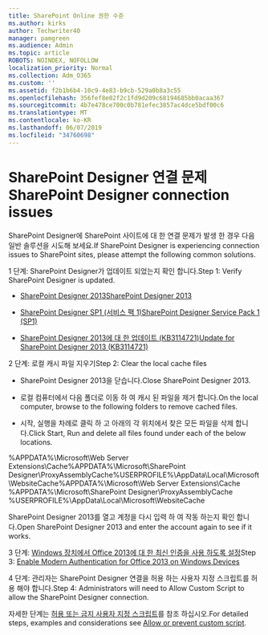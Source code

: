```yaml
---
title: SharePoint Online 권한 수준
ms.author: kirks
author: Techwriter40
manager: pamgreen
ms.audience: Admin
ms.topic: article
ROBOTS: NOINDEX, NOFOLLOW
localization_priority: Normal
ms.collection: Adm_O365
ms.custom: ''
ms.assetid: f2b1b6b4-10c9-4e83-b9cb-529a0b8a3c55
ms.openlocfilehash: 356fef8e02f2c1fd9d209c68194685bb0acaa367
ms.sourcegitcommit: 4b7e478ce700c0b781efec3857ac4dce5bdf00c6
ms.translationtype: MT
ms.contentlocale: ko-KR
ms.lasthandoff: 06/07/2019
ms.locfileid: "34760698"
---
```

# <a name="sharepoint-designer-connection-issues"></a><span data-ttu-id="aef2a-102">SharePoint Designer 연결 문제</span><span class="sxs-lookup"><span data-stu-id="aef2a-102">SharePoint Designer connection issues</span></span> 

<span data-ttu-id="aef2a-103">SharePoint Designer에 SharePoint 사이트에 대 한 연결 문제가 발생 한 경우 다음 일반 솔루션을 시도해 보세요.</span><span class="sxs-lookup"><span data-stu-id="aef2a-103">If SharePoint Designer is experiencing connection issues to SharePoint sites, please attempt the following common solutions.</span></span>

<span data-ttu-id="aef2a-104">1 단계: SharePoint Designer가 업데이트 되었는지 확인 합니다.</span><span class="sxs-lookup"><span data-stu-id="aef2a-104">Step 1: Verify SharePoint Designer is updated.</span></span>

- [<span data-ttu-id="aef2a-105">SharePoint Designer 2013</span><span class="sxs-lookup"><span data-stu-id="aef2a-105">SharePoint Designer 2013</span></span>](https://www.microsoft.com/download/details.aspx?id=35491)

- [<span data-ttu-id="aef2a-106">SharePoint Designer SP1 (서비스 팩 1)</span><span class="sxs-lookup"><span data-stu-id="aef2a-106">SharePoint Designer Service Pack 1 (SP1)</span></span>](https://support.microsoft.com/help/2817441/description-of-microsoft-sharepoint-designer-2013-service-pack-1-sp1)

- [<span data-ttu-id="aef2a-107">SharePoint Designer 2013에 대 한 업데이트 (KB3114721)</span><span class="sxs-lookup"><span data-stu-id="aef2a-107">Update for SharePoint Designer 2013 (KB3114721)</span></span>](https://support.microsoft.com/help/3114721/august-2-2016-update-for-sharepoint-designer-2013-kb3114721)

<span data-ttu-id="aef2a-108">2 단계: 로컬 캐시 파일 지우기</span><span class="sxs-lookup"><span data-stu-id="aef2a-108">Step 2: Clear the local cache files</span></span>

- <span data-ttu-id="aef2a-109">SharePoint Designer 2013을 닫습니다.</span><span class="sxs-lookup"><span data-stu-id="aef2a-109">Close SharePoint Designer 2013.</span></span>

- <span data-ttu-id="aef2a-110">로컬 컴퓨터에서 다음 폴더로 이동 하 여 캐시 된 파일을 제거 합니다.</span><span class="sxs-lookup"><span data-stu-id="aef2a-110">On the local computer, browse to the following folders to remove cached files.</span></span>

- <span data-ttu-id="aef2a-111">시작, 실행을 차례로 클릭 하 고 아래의 각 위치에서 찾은 모든 파일을 삭제 합니다.</span><span class="sxs-lookup"><span data-stu-id="aef2a-111">Click Start, Run and delete all files found under each of the below locations.</span></span>

<span data-ttu-id="aef2a-112">%APPDATA%\Microsoft\Web Server Extensions\Cache%APPDATA%\Microsoft\SharePoint Designer\ProxyAssemblyCache%USERPROFILE%\AppData\Local\Microsoft\WebsiteCache</span><span class="sxs-lookup"><span data-stu-id="aef2a-112">%APPDATA%\Microsoft\Web Server Extensions\Cache %APPDATA%\Microsoft\SharePoint Designer\ProxyAssemblyCache %USERPROFILE%\AppData\Local\Microsoft\WebsiteCache</span></span>

<span data-ttu-id="aef2a-113">SharePoint Designer 2013를 열고 계정을 다시 입력 하 여 작동 하는지 확인 합니다.</span><span class="sxs-lookup"><span data-stu-id="aef2a-113">Open SharePoint Designer 2013 and enter the account again to see if it works.</span></span>

<span data-ttu-id="aef2a-114">3 단계: [Windows 장치에서 Office 2013에 대 한 최신 인증을 사용 하도록 설정](https://docs.microsoft.com/office365/admin/security-and-compliance/enable-modern-authentication?redirectSourcePath=/article/Enable-Modern-Authentication-for-Office-2013-on-Windows-devices-7dc1c01a-090f-4971-9677-f1b192d6c910&view=o365-worldwide)</span><span class="sxs-lookup"><span data-stu-id="aef2a-114">Step 3: [Enable Modern Authentication for Office 2013 on Windows Devices](https://docs.microsoft.com/office365/admin/security-and-compliance/enable-modern-authentication?redirectSourcePath=/article/Enable-Modern-Authentication-for-Office-2013-on-Windows-devices-7dc1c01a-090f-4971-9677-f1b192d6c910&view=o365-worldwide)</span></span>

<span data-ttu-id="aef2a-115">4 단계: 관리자는 SharePoint Designer 연결을 허용 하는 사용자 지정 스크립트를 허용 해야 합니다.</span><span class="sxs-lookup"><span data-stu-id="aef2a-115">Step 4: Administrators will need to Allow Custom Script to allow the SharePoint Designer connection.</span></span>

<span data-ttu-id="aef2a-116">자세한 단계는 [허용 또는 금지 사용자 지정 스크립트](https://docs.microsoft.com/sharepoint/allow-or-prevent-custom-script)를 참조 하십시오.</span><span class="sxs-lookup"><span data-stu-id="aef2a-116">For detailed steps, examples and considerations see [Allow or prevent custom script](https://docs.microsoft.com/sharepoint/allow-or-prevent-custom-script).</span></span>


